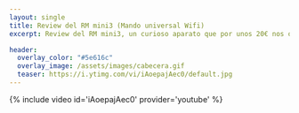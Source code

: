 ```yaml
---
layout: single
title: Review del RM mini3 (Mando universal Wifi)
excerpt: Review del RM mini3, un curioso aparato que por unos 20€ nos ofrece la posibilidad de controlar cualquier dispositivo que ...

header:
  overlay_color: "#5e616c"
  overlay_image: /assets/images/cabecera.gif
  teaser: https://i.ytimg.com/vi/iAoepajAec0/default.jpg
---
```


{% include video id='iAoepajAec0' provider='youtube' %}
